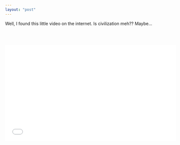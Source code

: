 ```yaml
---
layout: "post"
---
```


Well, I found this little video on the internet. Is civilization meh?? Maybe...


<br><br>

<iframe width="560" height="315" src="//www.youtube.com/embed/wyzi9GNZFMU?list=UUX6b17PVsYBQ0ip5gyeme-Q" frameborder="0" allowfullscreen></iframe>


<p>&nbsp;</p>
